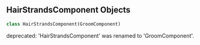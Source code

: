 ## HairStrandsComponent Objects

```python
class HairStrandsComponent(GroomComponent)
```

deprecated: 'HairStrandsComponent' was renamed to 'GroomComponent'.

<a id="unreal.GroomCreateBindingOptions"></a>
